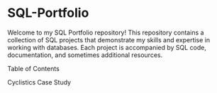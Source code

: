 # SQL-Portfolio
Welcome to my SQL Portfolio repository! This repository contains a collection of SQL projects that demonstrate my skills and expertise in working with databases. Each project is accompanied by SQL code, documentation, and sometimes additional resources.

Table of Contents

Cyclistics Case Study
